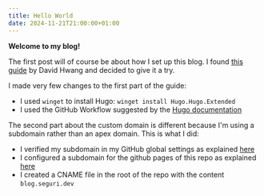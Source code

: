 ```yaml
---
title: Hello World
date: 2024-11-21T21:00:00+01:00
---
```


**Welcome to my blog!**

The first post will of course be about how I set up this blog.
I found [this guide](https://web.archive.org/https://theplaybook.dev/docs/deploy-hugo-to-github-pages/) by David Hwang and decided to give it a try.

I made very few changes to the first part of the guide:

- I used `winget` to install Hugo: `winget install Hugo.Hugo.Extended`
- I used the GitHub Workflow suggested by the [Hugo documentation](https://gohugo.io/hosting-and-deployment/hosting-on-github/)

The second part about the custom domain is different because I'm using a subdomain rather than an apex domain. This is what I did:

- I verified my subdomain in my GitHub global settings as explained [here](https://docs.github.com/en/pages/configuring-a-custom-domain-for-your-github-pages-site/verifying-your-custom-domain-for-github-pages#verifying-a-domain-for-your-user-site)
- I configured a subdomain for the github pages of this repo as explained [here](https://docs.github.com/en/pages/configuring-a-custom-domain-for-your-github-pages-site/managing-a-custom-domain-for-your-github-pages-site#configuring-a-subdomain)
- I created a CNAME file in the root of the repo with the content `blog.seguri.dev`
